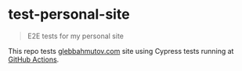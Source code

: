 # test-personal-site
> E2E tests for my personal site

This repo tests [glebbahmutov.com](https://glebbahmutov.com/) site using Cypress tests running at [GitHub Actions](https://glebbahmutov.com/blog/trying-github-actions/).
